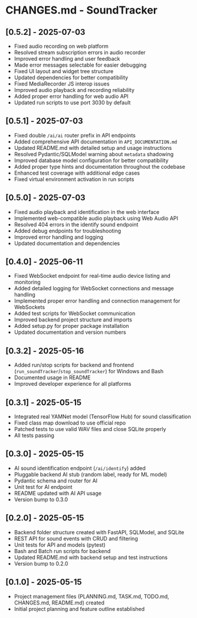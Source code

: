 # CHANGES.md - SoundTracker

## [0.5.2] - 2025-07-03
- Fixed audio recording on web platform
- Resolved stream subscription errors in audio recorder
- Improved error handling and user feedback
- Made error messages selectable for easier debugging
- Fixed UI layout and widget tree structure
- Updated dependencies for better compatibility
- Fixed MediaRecorder JS interop issues
- Improved audio playback and recording reliability
- Added proper error handling for web audio API
- Updated run scripts to use port 3030 by default

## [0.5.1] - 2025-07-03
- Fixed double `/ai/ai` router prefix in API endpoints
- Added comprehensive API documentation in `API_DOCUMENTATION.md`
- Updated README.md with detailed setup and usage instructions
- Resolved Pydantic/SQLModel warning about `metadata` shadowing
- Improved database model configuration for better compatibility
- Added proper type hints and documentation throughout the codebase
- Enhanced test coverage with additional edge cases
- Fixed virtual environment activation in run scripts

## [0.5.0] - 2025-07-03
- Fixed audio playback and identification in the web interface
- Implemented web-compatible audio playback using Web Audio API
- Resolved 404 errors in the identify sound endpoint
- Added debug endpoints for troubleshooting
- Improved error handling and logging
- Updated documentation and dependencies

## [0.4.0] - 2025-06-11
- Fixed WebSocket endpoint for real-time audio device listing and monitoring
- Added detailed logging for WebSocket connections and message handling
- Implemented proper error handling and connection management for WebSockets
- Added test scripts for WebSocket communication
- Improved backend project structure and imports
- Added setup.py for proper package installation
- Updated documentation and version numbers

## [0.3.2] - 2025-05-16
- Added run/stop scripts for backend and frontend (`run_soundTracker`/`stop_soundTracker`) for Windows and Bash
- Documented usage in README
- Improved developer experience for all platforms

## [0.3.1] - 2025-05-15
- Integrated real YAMNet model (TensorFlow Hub) for sound classification
- Fixed class map download to use official repo
- Patched tests to use valid WAV files and close SQLite properly
- All tests passing

## [0.3.0] - 2025-05-15
- AI sound identification endpoint (`/ai/identify`) added
- Pluggable backend AI stub (random label, ready for ML model)
- Pydantic schema and router for AI
- Unit test for AI endpoint
- README updated with AI API usage
- Version bump to 0.3.0

## [0.2.0] - 2025-05-15
- Backend folder structure created with FastAPI, SQLModel, and SQLite
- REST API for sound events with CRUD and filtering
- Unit tests for API and models (pytest)
- Bash and Batch run scripts for backend
- Updated README.md with backend setup and test instructions
- Version bump to 0.2.0

## [0.1.0] - 2025-05-15
- Project management files (PLANNING.md, TASK.md, TODO.md, CHANGES.md, README.md) created
- Initial project planning and feature outline established

